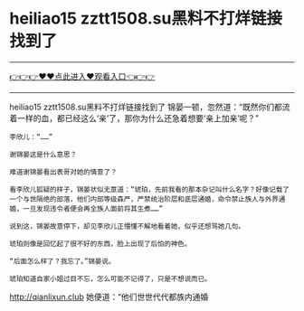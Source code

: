 # heiliao15 zztt1508.su黑料不打烊链接找到了

<hr/><a href="https://github.com/hagrv/fans/issues/1">👉👉👉♥♥点此进入♥观看入口👈👉👉</a><hr/>

heiliao15 zztt1508.su黑料不打烊链接找到了
锦晏一顿，忽然道：“既然你们都流着一样的血，都已经这么‘亲’了，那你为什么还急着想要‘亲上加亲’呢？”

    李欣儿：“……”

    谢锦晏这是什么意思？

    难道谢锦晏看出表哥对她的情意了？

    看李欣儿狐疑的样子，锦晏状似无意道：“琥珀，先前我看的那本杂记叫什么名字？好像记载了一个与世隔绝的部落，他们内部等级森严，严禁统治阶层和底层通婚，命令禁止族人与外界通婚，一旦发现违令者便会再全族人面前将其生煮……”

    说到这，锦晏故意停下，却见李欣儿正懵懂不解地看着她，似乎还想骂她几句。

    琥珀则像是回忆起了很不好的东西，脸上出现了后怕的神色。

    “后面怎么样了？我忘了。”锦晏说。

    琥珀知道自家小姐过目不忘，怎么可能不记得了，只是不想说而已。
http://qianlixun.club
    她便道：“他们世世代代都族内通婚
